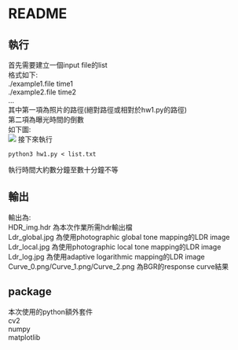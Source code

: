 # README
## 執行
首先需要建立一個input file的list  
格式如下:  
./example1.file time1  
./example2.file time2  
...  
其中第一項為照片的路徑(絕對路徑或相對於hw1.py的路徑)  
第二項為曝光時間的倒數  
如下圖:  
![](https://i.imgur.com/ShdxOpr.png)
接下來執行  
```shell
python3 hw1.py < list.txt
```
執行時間大約數分鐘至數十分鐘不等  
## 輸出
輸出為:  
HDR_img.hdr 為本次作業所需hdr輸出檔  
Ldr_global.jpg 為使用photographic global tone mapping的LDR image  
Ldr_local.jpg 為使用photographic local tone mapping的LDR image  
Ldr_log.jpg 為使用adaptive logarithmic mapping的LDR image  
Curve_0.png/Curve_1.png/Curve_2.png 為BGR的response curve結果  
## package
本次使用的python額外套件  
cv2  
numpy  
matplotlib  

